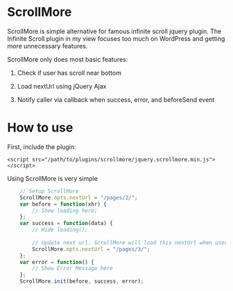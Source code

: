 ScrollMore
==========

ScrollMore is simple alternative for famous infinite scroll jquery plugin. The Infinite Scroll plugin in my view focuses too much on WordPress and getting more unnecessary features.

ScrollMore only does most basic features:

1) Check if user has scroll near bottom

2) Load nextUrl using jQuery Ajax

3) Notify caller via callback when success, error, and beforeSend event

How to use
==========

First, include the plugin:

	<script src="/path/to/plugins/scrollmore/jquery.scrollmore.min.js"></script>

Using ScrollMore is very simple
```javascript
    // Setup ScrollMore
    ScrollMore.opts.nextUrl = "/pages/2/";
    var before = function(xhr) {
        // Show loading here;
    };
    var success = function(data) {
        // Hide loading();
        
        // Update next url. ScrollMore will load this nextUrl when user continues scrolling to bottom
        ScrollMore.opts.nextUrl = "/pages/3/";
    };
    var error = function() {
        // Show Error Message here
    };
    ScrollMore.init(before, success, error);
```